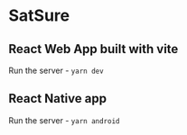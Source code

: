 # SatSure

## React Web App built with vite

  Run the server - `yarn dev`
  
## React Native app
 
 Run the server - `yarn android`
